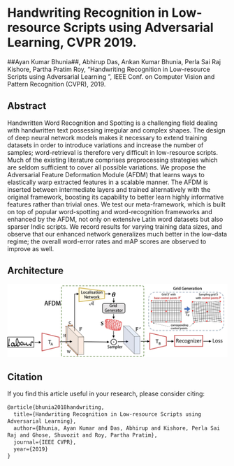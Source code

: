 # Handwriting Recognition in Low-resource Scripts using Adversarial Learning, CVPR 2019.
##Ayan Kumar Bhunia##, Abhirup Das,  Ankan Kumar Bhunia, Perla Sai Raj Kishore, Partha Pratim Roy, “Handwriting Recognition in Low-resource Scripts using Adversarial Learning ”, IEEE Conf. on Computer Vision and Pattern Recognition (CVPR), 2019. 

## Abstract
Handwritten Word Recognition and Spotting is a challenging field dealing with handwritten text possessing irregular and complex shapes. The design of deep neural network models makes it necessary to extend training datasets in order to introduce variations and increase the number of samples; word-retrieval is therefore very difficult in low-resource scripts. Much of the existing literature comprises preprocessing strategies which are seldom sufficient to cover all possible variations. We propose the Adversarial Feature Deformation Module (AFDM) that learns ways to elastically warp extracted features in a scalable manner. The AFDM is inserted between intermediate layers and trained alternatively with the original framework, boosting its capability to better learn highly informative features rather than trivial ones. We test our meta-framework, which is built on top of popular word-spotting and word-recognition frameworks and enhanced by the AFDM, not only on extensive Latin word datasets but also sparser Indic scripts. We record results for varying training data sizes, and observe that our enhanced network generalizes much better in the low-data regime; the overall word-error rates and mAP scores are observed to improve as well.

## Architecture

![Architecture](Model.jpg)

## Citation

If you find this article useful in your research, please consider citing:
```
@article{bhunia2018handwriting,
  title={Handwriting Recognition in Low-resource Scripts using Adversarial Learning},
  author={Bhunia, Ayan Kumar and Das, Abhirup and Kishore, Perla Sai Raj and Ghose, Shuvozit and Roy, Partha Pratim},
  journal={IEEE CVPR},
  year={2019}
}
```
